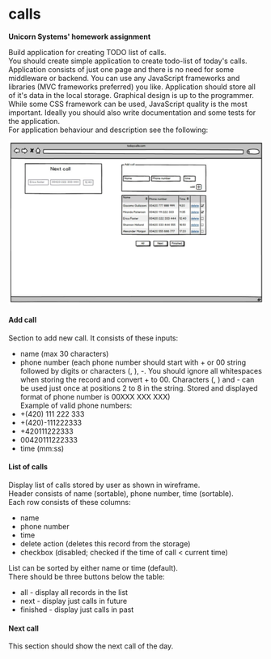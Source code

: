 # calls
**Unicorn Systems' homework assignment**

Build application for creating TODO list of calls.  
You should create simple application to create todo-list of today's calls. Application consists of just one page and there is no need for some middleware or backend. You can use any JavaScript frameworks and libraries (MVC frameworks preferred) you like. Application should store all of it's data in the local storage. Graphical design is up to the programmer. While some CSS framework can be used, JavaScript quality is the most important. Ideally you should also write documentation and some tests for the application.  
For application behaviour and description see the following:

![Wireframe](wireframe.png)

#### Add call
Section to add new call. It consists of these inputs:
* name ­(max 30 characters)
* phone number ­(each phone number should start with + or 00 string followed by digits or characters (, ), -. You should ignore all whitespaces when storing the record and convert + to 00. Characters (, ) and - can be used just once at positions 2 to 8 in the string. Stored and displayed format of phone number is­ 00XXX XXX XXX)  
Example of valid phone numbers:  
* +(420) 111 222 333
* +(420)­-111222333
* +420111222333
* 00420111222333  
* time ­(mm:ss)

#### List of calls
Display list of calls stored by user as shown in wireframe.  
Header consists of name (sortable), phone number, time (sortable).  
Each row consists of these columns:  
* name
* phone number
* time
* delete action (deletes this record from the storage)
* checkbox (disabled; checked if the time of call < current time)  

List can be sorted by either name or time (default).  
There should be three buttons below the table:  
* all -­ display all records in the list
* next ­- display just calls in future
* finished -­ display just calls in past

#### Next call
This section should show the next call of the day.